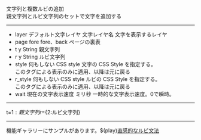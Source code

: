 文字列と複数ルビの追加  
親文字列とルビ文字列のセットで文字を追加する

***
- layer		デフォルト文字レイヤ	文字レイヤ名	文字を表示するレイヤ
- page		fore	fore、back	ページの裏表
- t	y		String	親文字列
- r	y		String	ルビ文字列
- style		何もしない	CSS style	文字の CSS Style を指定する。<br/>このタグによる表示のみに適用、以降は元に戻る
- r_style		何もしない	CSS style	ルビの CSS Style を指定する。<br/>このタグによる表示のみに適用、以降は元に戻る
- wait		現在の文字表示速度	ミリ秒	一時的な文字表示速度。0で瞬時。

***
t=${1:親文字列} r=${2:ルビ文字列}

***
機能ギャラリーにサンプルがあります。$(play)[直感的なルビ文法](https://famibee.github.io/SKYNovel_gallery/?cur=ruby)
